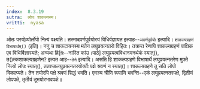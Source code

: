 ```yaml
---
index:  8.3.19
sutra:  लोपः शाकल्यस्य।
vritti:  nyasa
---
```


ओतः परयोव्र्योर्लोपो नित्यं वक्ष्यति। तस्मादवर्णपूर्वयोरयं विधिर्वज्ञायत इत्याह--`अवर्णपूर्वयोः` इत्यादि। 
`शाकल्यग्रहणं विभाषार्थम्()` (इति)। ननु च शाकटायनस्य मतेन लघुप्रयत्नतरो विहितः। तत्रान्त रेणापि शाकल्यग्रहणं पाक्षिक एव विधिर्विज्ञास्यते; अन्यथा हि[`हि`--नास्ति कांउ।पाठे] लघुप्रयत्वविधानमनर्थकं स्यात्(), त()त्कशाकल्यग्रहणेन? इत्यत आह--`तेने` इत्यादि। असति हि शाकल्यग्रहणे विभाषार्थे लघुप्रयत्नतरेण मुक्ते नित्यो लोपः स्यात्(), ततश्चालघुप्रयत्नतरयोर्व्योः पक्षे श्रवणं न स्यात्()। शाकल्यग्रहणे तु सति लोपो विकल्प्यते। तेन तयोरपि पक्षे श्रवणं सिद्धं भवति। एवञ्च त्रीणि रूपाणि भवन्ति--एकं लघुप्रयत्नतरपक्षे, द्वितीयं लोपपक्षे, तृतीयं तूभयोरभावपक्षे॥
